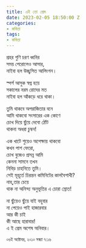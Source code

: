 ```yaml
---
title: এই তো প্রেম
date: 2023-02-05 18:50:00 Z
categories:
- কবিতা
tags:
- কবিতা
---
```


প্রহর গুণি চরণ ধ্বনির   
সময় পেরোলেও আসার,  
নাইবা হল উচ্ছ্বসিত আলিংগন।  
  
স্পর্শ আসুক স্বপ্ন হয়ে  
সকালের নরম রোদের মত  
নাইবা হল আঁকড়ে ধরে থাকা।  

তুমি থাকবে অপরাজিতার বনে  
আমি থাকবো সংসারের এক কোণে  
চোখ দিয়ে ছুঁয়ে দেবো ঠোঁট  
থাকনা অধরা চুম্বন!  

এক খাটে শুয়েও অপেক্ষায় থাকবো  
কখন পাশ ফেরো,  
চোখ বুজেও প্রসন্ন আমি  
কেননা সামনে তখন  
নিবিড় চাহনিতে তুমি।  
সেই মূহূর্তে চিরন্তন কমিনিটের কালবৈশাখী?  
নাহ্,তার চেয়ে  
থাক না অনিন্দ্য অনুভূতির এ চোরা স্রোত!  

না ছুঁয়েও ছুঁয়ে যাই বহুবার  
না পেয়েও পাই হাজারবার  
আর কী চাই  
কী আছে হারাবার!  
এ ই প্রেম অশেষ অনিবার।  

<small>০৬ই অক্টোবর, ২০১০ সন্ধ্যা ৭:১৬</small>